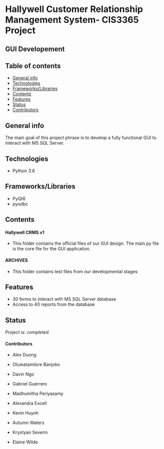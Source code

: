 # Hallywell Customer Relationship Management System- CIS3365 Project
## GUI Developement
## Table of contents
* [General info](#general-info)
* [Technologies](#technologies)
* [Frameworks/Libraries](#frameworks/libraries)
* [Contents](#contents)
* [Features](#features)
* [Status](#status)
* [Contributors](#contributors)


## General info
The main goal of this project phrase is to develop a fully functional GUI to interact with MS SQL Server.
## Technologies
* Python 3.8

## Frameworks/Libraries
* PyQt6
* pyodbc

## Contents
#### Hallywell CRMS v1
* This folder contains the official files of our GUI design. The main.py file is the core file for the GUI application.
#### ARCHIVES
* This folder contains test files from our developmental stages

## Features
* 30 forms to interact with MS SQL Server database
* Access to 40 reports from the database

## Status
Project is: _completed_

#### Contributors

* Alex Duong

* Oluwatamilore Banjoko

* Davin Ngo

* Gabriel Guerrero

* Madhumitha Periyasamy

* Alexandra Excell

* Kevin Huynh

* Autumn Waters

* Krystyan Severin

* Elaine Wilde
